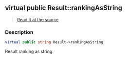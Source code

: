 ## virtual public Result::rankingAsString

> [Read it at the source](https://github.com/julien-boudry/Condorcet/blob/master/src/Result.php#L26)

### Description    

```php
virtual public string Result->rankingAsString 
```

Result ranking as string.
    